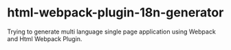 # html-webpack-plugin-18n-generator
Trying to generate multi language single page application using Webpack and Html Webpack Plugin.
